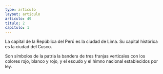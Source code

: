 ```yaml
---
type: articulo
layout: articulo
articulo: 49
titulo: 2
capitulo: 1
---
```

La capital de la República del Perú es la ciudad de Lima. Su capital histórica es la ciudad del Cusco.

Son símbolos de la patria la bandera de tres franjas verticales con los colores rojo, blanco y rojo, y el escudo y el himno nacional establecidos por ley.
